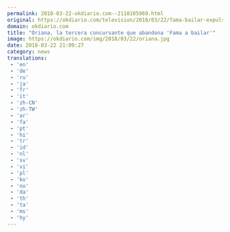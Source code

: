 ```yaml
---
permalink: 2018-03-22-okdiario.com--2118105969.html
original: https://okdiario.com/television/2018/03/22/fama-bailar-expulsion-oriana-2007691
domain: okdiario.com
title: "Oriana, la tercera concursante que abandona 'Fama a bailar'"
image: https://okdiario.com/img/2018/03/22/oriana.jpg
date: 2018-03-22 21:09:27
category: news
translations: 
 - 'en'
 - 'de'
 - 'ru'
 - 'ja'
 - 'fr'
 - 'it'
 - 'zh-CN'
 - 'zh-TW'
 - 'ar'
 - 'fa'
 - 'pt'
 - 'hi'
 - 'tr'
 - 'id'
 - 'nl'
 - 'sv'
 - 'vi'
 - 'pl'
 - 'ko'
 - 'no'
 - 'da'
 - 'th'
 - 'ta'
 - 'ms'
 - 'hy'
---
```


